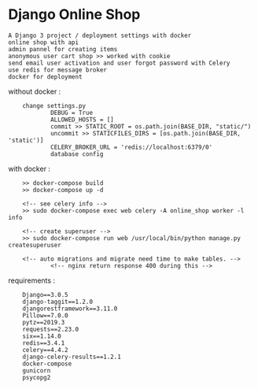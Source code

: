 # Django Online Shop
    A Django 3 project / deployment settings with docker 
    online shop with api
    admin pannel for creating items
    anonymous user cart shop >> worked with cookie  
    send email user activation and user forgot password with Celery
    use redis for message broker
    docker for deployment

without docker :

        change settings.py 
                DEBUG = True
                ALLOWED_HOSTS = []
                commit >> STATIC_ROOT = os.path.join(BASE_DIR, "static/")
                uncommit >> STATICFILES_DIRS = [os.path.join(BASE_DIR, 'static')]
                CELERY_BROKER_URL = 'redis://localhost:6379/0'
                database config

with docker :

        >> docker-compose build
        >> docker-compose up -d

        <!-- see celery info -->
        >> sudo docker-compose exec web celery -A online_shop worker -l info

        <!-- create superuser -->
        >> sudo docker-compose run web /usr/local/bin/python manage.py createsuperuser

        <!-- auto migrations and migrate need time to make tables. -->
                <!-- nginx return response 400 during this -->


requirements :

        Django==3.0.5
        django-taggit==1.2.0
        djangorestframework==3.11.0
        Pillow==7.0.0
        pytz==2019.3
        requests==2.23.0
        six==1.14.0
        redis==3.4.1
        celery==4.4.2
        django-celery-results==1.2.1
        docker-compose
        gunicorn
        psycopg2


